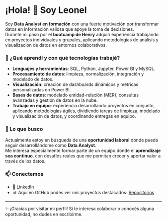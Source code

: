 # ¡Hola! 👋 Soy Leonel

Soy **Data Analyst en formación** con una fuerte motivación por transformar datos en información valiosa que apoye la toma de decisiones.  
Durante mi paso por el **bootcamp de Henry** adquirí experiencia trabajando en proyectos individuales y grupales, aplicando metodologías de análisis y visualización de datos en entornos colaborativos.

### 🚀 ¿Qué aprendí y con qué tecnologías trabajé?
- **Lenguajes y herramientas**: SQL, Python, Jupyter, Power BI y MySQL.  
- **Procesamiento de datos**: limpieza, normalización, integración y modelado de datos.  
- **Visualización**: creación de dashboards dinámicos y métricas personalizadas en Power BI.  
- **Bases de datos**: modelado entidad-relación (MER), consultas avanzadas y gestión de datos en la nube.  
-  **Trabajo en equipo**: experiencia desarrollando proyectos en conjunto, aplicando metodologías ágiles, dividiendo tareas de limpieza, modelado y visualización de datos, y coordinando entregas en equipo.


### 🌱 Lo que busco
Actualmente estoy en búsqueda de una **oportunidad laboral** donde pueda seguir desarrollándome como **Data Analyst**.  
Me interesa especialmente formar parte de un equipo donde el **aprendizaje sea continuo**, con desafíos reales que me permitan crecer y aportar valor a través de los datos.

### 📫 Conectemos
- 💼 [LinkedIn](tu-link-linkedin)  
- 📊 Aquí en GitHub podés ver mis proyectos destacados: [Repositorios](https://github.com/tu-usuario)  

---

✨ ¡Gracias por visitar mi perfil! Si te interesa colaborar o conocés alguna oportunidad, no dudes en escribirme. 


